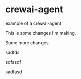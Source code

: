 # crewai-agent
example of a crewai-agent

This is some changes I'm making.

Some more changes

sadfds

sdfasdf

sadfasd